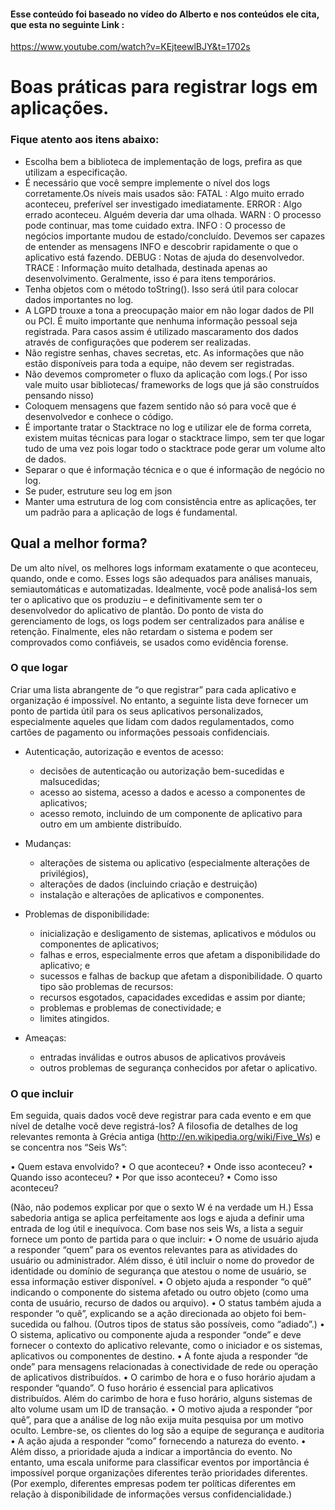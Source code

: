 #### Esse conteúdo foi baseado no vídeo do Alberto e nos conteúdos ele cita, que esta no seguinte Link :
https://www.youtube.com/watch?v=KEjteewlBJY&t=1702s

# Boas práticas para registrar logs em aplicações.

### Fique atento aos itens abaixo:

 - Escolha bem a biblioteca de implementação de logs, prefira as que utilizam a especificação.
 - É necessário que você sempre implemente o nível dos logs corretamente.Os níveis mais usados são: 
    FATAL : Algo muito errado aconteceu, preferível ser investigado imediatamente.
    ERROR : Algo errado aconteceu. Alguém deveria dar uma olhada.
    WARN : O processo pode continuar, mas tome cuidado extra.
    INFO : O processo de negócios importante mudou de estado/concluído. Devemos ser capazes de entender as mensagens INFO e descobrir rapidamente o que o aplicativo está fazendo.
    DEBUG : Notas de ajuda do desenvolvedor.
    TRACE : Informação muito detalhada, destinada apenas ao desenvolvimento. Geralmente, isso é para itens temporários.
 - Tenha objetos com o método toString(). Isso será útil para colocar dados importantes no log. 
 - A LGPD trouxe a tona a preocupação maior em não logar dados de PII ou PCI. É muito importante que nenhuma informação pessoal seja registrada. Para casos assim é utilizado mascaramento dos dados através de configurações que poderem ser realizadas.
 - Não registre senhas, chaves secretas, etc. As informações que não estão disponíveis para toda a equipe, não devem ser registradas.
 - Não devemos comprometer o fluxo da aplicação com logs.( Por isso vale muito usar bibliotecas/ frameworks de logs que já são construídos pensando nisso)
 - Coloquem mensagens que fazem sentido não só para você que é desenvolvedor e conhece o código.
 - É importante tratar o Stacktrace no log e utilizar ele de forma correta, existem muitas técnicas para logar o stacktrace limpo, sem ter que logar tudo de uma vez pois logar todo o stacktrace pode gerar um volume alto de dados.
 - Separar o que é informação técnica e o que é informação de negócio no log.
 - Se puder, estruture seu log em json
 - Manter uma estrutura de log com consistência entre as aplicações, ter um padrão para a aplicação de logs é fundamental.

## Qual a melhor forma?

De um alto nível, os melhores logs informam exatamente o que aconteceu, quando, onde e como. Esses logs são adequados para análises manuais, semiautomáticas e automatizadas. Idealmente, você pode analisá-los sem ter o aplicativo que os produziu – e definitivamente sem ter o desenvolvedor do aplicativo de plantão. Do ponto de vista do gerenciamento de logs, os logs podem ser centralizados para análise e retenção. Finalmente, eles não retardam o sistema e podem ser comprovados como confiáveis, se usados como evidência forense.

### O que logar

Criar uma lista abrangente de “o que registrar” para cada aplicativo e organização é impossível.
No entanto, a seguinte lista deve fornecer um ponto de partida útil para os seus aplicativos personalizados, especialmente aqueles que lidam com dados regulamentados, como cartões de pagamento ou informações pessoais confidenciais.

- Autenticação, autorização e eventos de acesso:
  - decisões de autenticação ou autorização bem-sucedidas e malsucedidas; 
  - acesso ao sistema, acesso a dados e acesso a componentes de aplicativos; 
  - acesso remoto, incluindo de um componente de aplicativo para outro em um ambiente distribuído.

- Mudanças:
  - alterações de sistema ou aplicativo (especialmente alterações de privilégios), 
  - alterações de dados (incluindo criação e destruição)
  - instalação e alterações de aplicativos e componentes.

- Problemas de disponibilidade:
  - inicialização e desligamento de sistemas, aplicativos e módulos ou componentes de aplicativos; 
  - falhas e erros, especialmente erros que afetam a disponibilidade do aplicativo; e 
  - sucessos e falhas de backup que afetam a disponibilidade. O quarto tipo são problemas de recursos:
  - recursos esgotados, capacidades excedidas e assim por diante; 
  - problemas e problemas de conectividade; e 
  - limites atingidos.

- Ameaças:
  - entradas inválidas e outros abusos de aplicativos prováveis  
  - outros problemas de segurança conhecidos por afetar o aplicativo.

### O que incluir 

Em seguida, quais dados você deve registrar para cada evento e em que nível de detalhe você deve registrá-los? A filosofia de detalhes de log relevantes remonta à Grécia antiga (http://en.wikipedia.org/wiki/Five_Ws) e se concentra nos “Seis Ws”:

• Quem estava envolvido?
• O que aconteceu?
• Onde isso aconteceu?
• Quando isso aconteceu?
• Por que isso aconteceu?
• Como isso aconteceu?

(Não, não podemos explicar por que o sexto W é na verdade um H.) Essa sabedoria antiga se aplica perfeitamente aos logs e ajuda a definir uma entrada de log útil e inequívoca. Com base nos seis Ws, a lista a seguir fornece um ponto de partida para o que incluir:
• O nome de usuário ajuda a responder “quem” para os eventos relevantes para as atividades do usuário ou administrador. Além disso, é útil incluir o nome do provedor de identidade ou domínio de segurança que atestou o nome de usuário, se essa informação estiver disponível.
• O objeto ajuda a responder “o quê” indicando o componente do sistema afetado ou outro objeto (como uma conta de usuário, recurso de dados ou arquivo).
• O status também ajuda a responder “o quê”, explicando se a ação direcionada ao objeto foi bem-sucedida ou falhou. (Outros tipos de status são possíveis, como “adiado”.)
• O sistema, aplicativo ou componente ajuda a responder “onde” e deve fornecer o contexto do aplicativo relevante, como o iniciador e os sistemas, aplicativos ou componentes de destino.
• A fonte ajuda a responder “de onde” para mensagens relacionadas à conectividade de rede ou operação de aplicativos distribuídos.
• O carimbo de hora e o fuso horário ajudam a responder “quando”. O fuso horário é essencial para aplicativos distribuídos. Além do carimbo de hora e fuso horário, alguns sistemas de alto volume usam um ID de transação.
• O motivo ajuda a responder “por quê”, para que a análise de log não exija muita pesquisa por um motivo oculto. Lembre-se, os clientes do log são a equipe de segurança e auditoria
• A ação ajuda a responder “como” fornecendo a natureza do evento.
• Além disso, a prioridade ajuda a indicar a importância do evento. No entanto, uma escala uniforme para classificar eventos por importância é impossível porque organizações diferentes terão prioridades diferentes. (Por exemplo, diferentes empresas podem ter políticas diferentes em relação à disponibilidade de informações versus confidencialidade.)




